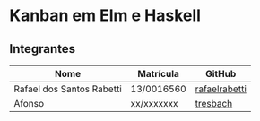 # Kanban em Elm e Haskell

## Integrantes
Nome | Matrícula | GitHub
-- | -- | --
Rafael dos Santos Rabetti | 13/0016560 | [rafaelrabetti](https://github.com/rafaelrabetti)
Afonso | xx/xxxxxxx | [tresbach](https://github.com/tresbach)
